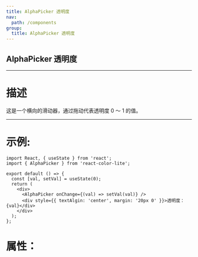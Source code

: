 ```yaml
---
title: AlphaPicker 透明度
nav:
  path: /components
group:
  title: AlphaPicker 透明度
---
```


## AlphaPicker 透明度

---

# 描述

这是一个横向的滑动器，通过拖动代表透明度 0 ～ 1 的值。

---

# 示例:

```tsx
import React, { useState } from 'react';
import { AlphaPicker } from 'react-color-lite';

export default () => {
  const [val, setVal] = useState(0);
  return (
    <div>
      <AlphaPicker onChange={(val) => setVal(val)} />
      <div style={{ textAlgin: 'center', margin: '20px 0' }}>透明度：{val}</div>
    </div>
  );
};
```

# 属性：

<API hideTitle></API>
